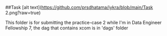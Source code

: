 ##Task
[alt text](https://github.com/prsdhatama/iykra/blob/main/Task 2.png?raw=true)

This folder is for submitting the practice-case 2 while I'm in Data Engineer Fellowship 7, the dag that contains xcom is in 'dags' folder
